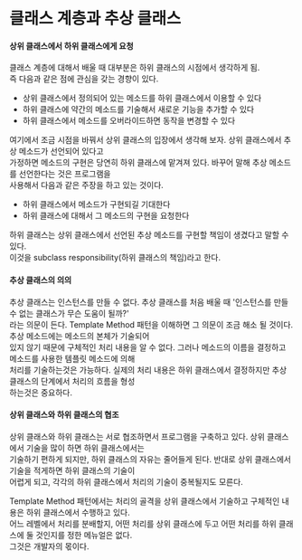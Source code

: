 # 클래스 계층과 추상 클래스
#### 상위 클래스에서 하위 클래스에게 요청
클래스 계층에 대해서 배울 때 대부분은 하위 클래스의 시점에서 생각하게 됨.  
즉 다음과 같은 점에 관심을 갖는 경향이 있다.  
  
- 상위 클래스에서 정의되어 있는 메소드를 하위 클래스에서 이용할 수 있다
- 하위 클래스에 약간의 메소드를 기술해서 새로운 기능을 추가할 수 있다
- 하위 클래스에서 메소드를 오버라이드하면 동작을 변경할 수 있다
  
여기에서 조금 시점을 바꿔서 상위 클래스의 입장에서 생각해 보자. 상위 클래스에서 추상 메소드가 선언되어 있다고  
가정하면 메소드의 구현은 당연히 하위 클래스에 맡겨져 있다. 바꾸어 말해 추상 메소드를 선언한다는 것은 프로그램을  
사용해서 다음과 같은 주장을 하고 있는 것이다.  
  
- 하위 클래스에서 메소드가 구현되길 기대한다 
- 하위 클래스에 대해서 그 메소드의 구현을 요청한다
  
하위 클래스는 상위 클래스에서 선언된 추상 메소드를 구현할 책임이 생겼다고 말할 수 있다.  
이것을 subclass responsibility(하위 클래스의 책임)라고 한다.

#### 추상 클래스의 의의
추상 클래스는 인스턴스를 만들 수 없다. 추상 클래스를 처음 배울 때 '인스턴스를 만들 수 없는 클래스가 무슨 도움이 될까?'  
라는 의문이 든다. Template Method 패턴을 이해하면 그 의문이 조금 해소 될 것이다. 추상 메소드에는 메소드의 본체가 기술되어  
있지 않기 때문에 구체적인 처리 내용을 알 수 없다. 그러나 메소드의 이름을 결정하고 메소드를 사용한 템플릿 메소드에 의해  
처리를 기술하는것은 가능하다. 실제의 처리 내용은 하위 클래스에서 결정하지만 추상 클래스의 단계에서 처리의 흐름을 형성  
하는것은 중요하다.  
  
#### 상위 클래스와 하위 클래스의 협조
상위 클래스와 하위 클래스는 서로 협조하면서 프로그램을 구축하고 있다. 상위 클래스에서 기술을 많이 하면 하위 클래스에서는  
기술하기 편하게 되지만, 하위 클래스의 자유는 줄어들게 된다. 반대로 상위 클래스에서 기술을 적게하면 하위 클래스의 기술이  
어렵게 되고, 각각의 하위 클래스에서 처리의 기술이 중복될지도 모른다.  
  
Template Method 패턴에서는 처리의 골격을 상위 클래스에서 기술하고 구체적인 내용은 하위 클래스에서 수행하고 있다.  
어느 레벨에서 처리를 분배할지, 어떤 처리를 상위 클래스에 두고 어떤 처리를 하위 클래스에 둘 것인지를 정한 메뉴얼은 없다.  
그것은 개발자의 몫이다.
